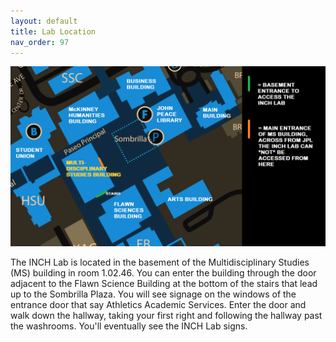 ```yaml
---
layout: default
title: Lab Location
nav_order: 97
---
```


![lab](https://raw.githubusercontent.com/inchlab-utsa/inchlab-utsa.github.io/main/imgs/lab_location.png "Lab Location")


The INCH Lab is located in the basement of the Multidisciplinary Studies (MS) building in room 1.02.46. You can enter the building through the door adjacent to the Flawn Science Building at the bottom of the stairs that lead up to the Sombrilla Plaza. You will see signage on the windows of the entrance door that say Athletics Academic Services. Enter the door and walk down the hallway, taking your first right and following the hallway past the washrooms. You'll eventually see the INCH Lab signs.